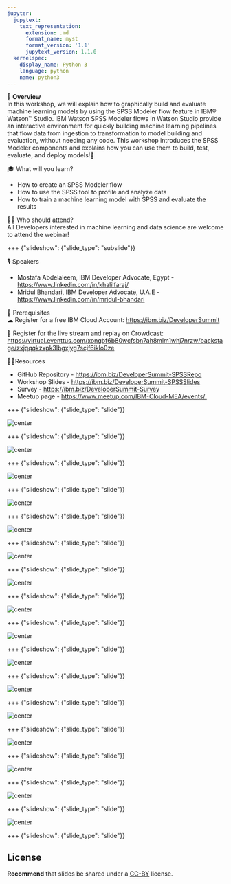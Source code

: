 ```yaml
---
jupyter:
  jupytext:
    text_representation:
      extension: .md
      format_name: myst
      format_version: '1.1'
      jupytext_version: 1.1.0
  kernelspec:
    display_name: Python 3
    language: python
    name: python3
---
```

<!-- 
+++ {"slideshow": {"slide_type": "slide"}}

# Tutorial slides

- Slides are optional (e.g., you may not use them if your presentation is via live coding).
- If the pre-recorded presentations will use slides, we request that you deposit the slides in this folder.

+++ {"slideshow": {"slide_type": "slide"}}

## Use text-based source

- We ask that you use text-based formats for your slides, e.g., markdown 
- This markdown file is an example source for slides using `nbconvert` and Reveal. See the GitHub action '.github/workflows/slides.yml' in this repo so see how this markdown file is converted to a HTML slide show and published on GitHub Pages - https://fawazsiddiqi.github.io/slides_to_pages

+++ {"slideshow": {"slide_type": "subslide"}}

## An example sub-slide

- Another option: you can write your slide content using markdown and use an app for slide design, like [Deckset](https://www.deckset.com) or similar.

+++ {"slideshow": {"slide_type": "slide"}}

## Naming convention and file list

- Use a **naming convention** where each file name starts with a number, reflecting the order of use in the presentation of the tutorial.
- List your slide files in a markdown, with a brief description.


+++ {"slideshow": {"slide_type": "slide"}} 
-->


**🌟 Overview** <br />
In this workshop, we will explain how to graphically build and evaluate machine learning models by using the SPSS Modeler flow feature in IBM® Watson™ Studio. IBM Watson SPSS Modeler flows in Watson Studio provide an interactive environment for quickly building machine learning pipelines that flow data from ingestion to transformation to model building and evaluation, without needing any code. This workshop introduces the SPSS Modeler components and explains how you can use them to build, test, evaluate, and deploy models!🤩

🎓 What will you learn? <br />
- How to create an SPSS Modeler flow
- How to use the SPSS tool to profile and analyze data
- How to train a machine learning model with SPSS and evaluate the results

👩‍💻 Who should attend? <br />
All Developers interested in machine learning and data science are welcome to attend the webinar!

+++ {"slideshow": {"slide_type": "subslide"}}

🎙️ Speakers <br />
- Mostafa Abdelaleem, IBM Developer Advocate, Egypt - https://www.linkedin.com/in/khalilfaraj/
- Mridul Bhandari, IBM Developer Advocate, U.A.E - https://www.linkedin.com/in/mridul-bhandari

🎈 Prerequisites <br />
☁ Register for a free IBM Cloud Account: https://ibm.biz/DeveloperSummit

🍉 Register for the live stream and replay on Crowdcast: <br/>
https://virtual.eventtus.com/xongbf6b80wcfsbn7ah8mlm1whj7nrzw/backstage/zxjqqqkzxpk3lbgxjyg7scjf6iklo0ze

👩‍💻Resources <br />
- GitHub Repository - https://ibm.biz/DeveloperSummit-SPSSRepo
- Workshop Slides - https://ibm.biz/DeveloperSummit-SPSSSlides
- Survey - https://ibm.biz/DeveloperSummit-Survey
- Meetup page - https://www.meetup.com/IBM-Cloud-MEA/events/ 

+++ {"slideshow": {"slide_type": "slide"}}

![center](https://github.com/mridulrb/Graphically-build-evaluate-machine-learning-models-using-SPSS-Modeler/blob/master/images/slide_images/Slide1.jpeg?raw=true)

+++ {"slideshow": {"slide_type": "slide"}}

![center](https://github.com/mridulrb/Graphically-build-evaluate-machine-learning-models-using-SPSS-Modeler/blob/master/images/slide_images/Slide2.jpeg?raw=true)

+++ {"slideshow": {"slide_type": "slide"}}

![center](https://github.com/mridulrb/Graphically-build-evaluate-machine-learning-models-using-SPSS-Modeler/blob/master/images/slide_images/Slide3.jpeg?raw=true)

+++ {"slideshow": {"slide_type": "slide"}}

![center](https://github.com/mridulrb/Graphically-build-evaluate-machine-learning-models-using-SPSS-Modeler/blob/master/images/slide_images/Slide4.jpeg?raw=true)

+++ {"slideshow": {"slide_type": "slide"}}

![center](https://github.com/mridulrb/Graphically-build-evaluate-machine-learning-models-using-SPSS-Modeler/blob/master/images/slide_images/Slide5.jpeg?raw=true)

+++ {"slideshow": {"slide_type": "slide"}}

![center](https://github.com/mridulrb/Graphically-build-evaluate-machine-learning-models-using-SPSS-Modeler/blob/master/images/slide_images/Slide6.jpeg?raw=true)

+++ {"slideshow": {"slide_type": "slide"}}

![center](https://github.com/mridulrb/Graphically-build-evaluate-machine-learning-models-using-SPSS-Modeler/blob/master/images/slide_images/Slide7.jpeg?raw=true)

+++ {"slideshow": {"slide_type": "slide"}}

![center](https://github.com/mridulrb/Graphically-build-evaluate-machine-learning-models-using-SPSS-Modeler/blob/master/images/slide_images/Slide8.jpeg?raw=true)

+++ {"slideshow": {"slide_type": "slide"}}

![center](https://github.com/mridulrb/Graphically-build-evaluate-machine-learning-models-using-SPSS-Modeler/blob/master/images/slide_images/Slide9.jpeg?raw=true)

+++ {"slideshow": {"slide_type": "slide"}}

![center](https://github.com/mridulrb/Graphically-build-evaluate-machine-learning-models-using-SPSS-Modeler/blob/master/images/slide_images/Slide10.jpeg?raw=true)

+++ {"slideshow": {"slide_type": "slide"}}

![center](https://github.com/mridulrb/Graphically-build-evaluate-machine-learning-models-using-SPSS-Modeler/blob/master/images/slide_images/Slide11.jpeg?raw=true)

+++ {"slideshow": {"slide_type": "slide"}}

![center](https://github.com/mridulrb/Graphically-build-evaluate-machine-learning-models-using-SPSS-Modeler/blob/master/images/slide_images/Slide12.jpeg?raw=true)

+++ {"slideshow": {"slide_type": "slide"}}

![center](https://github.com/mridulrb/Graphically-build-evaluate-machine-learning-models-using-SPSS-Modeler/blob/master/images/slide_images/Slide13.jpeg?raw=true)

+++ {"slideshow": {"slide_type": "slide"}}

![center](https://github.com/mridulrb/Graphically-build-evaluate-machine-learning-models-using-SPSS-Modeler/blob/master/images/slide_images/Slide14.jpeg?raw=true)

+++ {"slideshow": {"slide_type": "slide"}}

![center](https://github.com/mridulrb/Graphically-build-evaluate-machine-learning-models-using-SPSS-Modeler/blob/master/images/slide_images/Slide15.jpeg?raw=true)

+++ {"slideshow": {"slide_type": "slide"}}

![center](https://github.com/mridulrb/Graphically-build-evaluate-machine-learning-models-using-SPSS-Modeler/blob/master/images/slide_images/Slide16.jpeg?raw=true)

+++ {"slideshow": {"slide_type": "slide"}}

## License

**Recommend** that slides be shared under a [CC-BY](https://creativecommons.org/licenses/by/4.0/) license.
